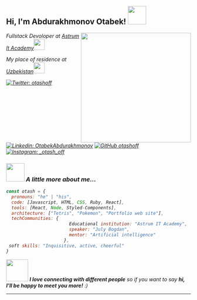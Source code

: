 <h2> Hi, I'm Abdurakhmonov Otabek! <img src="https://media.giphy.com/media/mGcNjsfWAjY5AEZNw6/giphy.gif" width="50"></h2>
<img align='right' src="https://media3.giphy.com/media/Kfl09udXYhbjajJwEt/giphy.gif" width="300">
<p><em>Fullstack Devoloper at <a href="https://astrum.uz/uz">Astrum It Academy</a><img src="https://media.giphy.com/media/fYSnHlufseco8Fh93Z/giphy.gif" width="30"></p>
<p><em>My place of residence at <a href="https://www.google.com/maps/place/%D0%A3%D0%B7%D0%B1%D0%B5%D0%BA%D0%B8%D1%81%D1%82%D0%B0%D0%BD/@41.381166,64.5735819,6z/data=!3m1!4b1!4m5!3m4!1s0x38ae8b20a5d676b1:0xca0a6dad7e841e20!8m2!3d41.377491!4d64.585262">Uzbekistan</a><img src="https://www.gifservice.fr/img/gif-vignette-small/32799168efb65eab8d421ab49badb8c4/89659-flags-asia-uzbekistan-map.gif" width="30"></p>


[![Twitter: otashoff](https://img.shields.io/badge/Twitter-1DA1F2?style=for-the-badge&logo=twitter&logoColor=white)](https://twitter.com/Otashoff)
[![Linkedin: OtabekAbdurakhmonov](https://img.shields.io/badge/LinkedIn-0077B5?style=for-the-badge&logo=linkedin&logoColor=white)](https://www.linkedin.com/in/OtabekAbdurakhmonov/)
[![GitHub otashoff](https://img.shields.io/badge/GitHub-100000?style=for-the-badge&logo=github&logoColor=white)](https://github.com/otashoff)
[![Instagram: _otash_off](https://img.shields.io/badge/Instagram-E4405F?style=for-the-badge&logo=instagram&logoColor=white)](https://instagram.com/_otash_off)


### <img src="https://media.giphy.com/media/VgCDAzcKvsR6OM0uWg/giphy.gif" width="50"> A little more about me...  

```javascript
const otash = {
  pronouns: "he" | "his",
  code: [Javascript, HTML, CSS, Ruby, React],
  tools: [React, Node, Styled-Components],
  architecture: ["Tetris", "Pokemon", "Portfolio web site"],
  techCommunities: {
                        Educational institution: "Astrum IT Academy",
                        speaker: "July Bogdan",
                        mentor: "Artificial intelligence"
                      },
 soft skills: "Inquisitive, active, cheerful"
}
```

<img src="https://media.giphy.com/media/LnQjpWaON8nhr21vNW/giphy.gif" width="60"> <em><b>I love connecting with different people</b> so if you want to say <b>hi, I'll be happy to meet you more!</b> :)</em>

---
